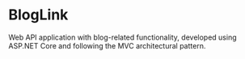# BlogLink
Web API application with blog-related functionality, developed using ASP.NET Core and following the MVC architectural pattern.
